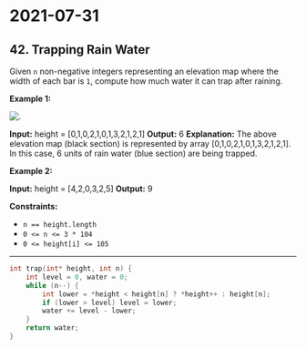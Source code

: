 # 2021-07-31

## 42. Trapping Rain Water

Given `n` non-negative integers representing an elevation map where the width of each bar is `1`, compute how much water it can trap after raining.

**Example 1:**

![.](https://assets.leetcode.com/uploads/2018/10/22/rainwatertrap.png)

**Input:** height = \[0,1,0,2,1,0,1,3,2,1,2,1\]
**Output:** 6
**Explanation:** The above elevation map (black section) is represented by array \[0,1,0,2,1,0,1,3,2,1,2,1\]. In this case, 6 units of rain water (blue section) are being trapped.

**Example 2:**

**Input:** height = \[4,2,0,3,2,5\]
**Output:** 9

**Constraints:**

- `n == height.length`
- `0 <= n <= 3 * 104`
- `0 <= height[i] <= 105`

---

```c
int trap(int* height, int n) {
    int level = 0, water = 0;
    while (n--) {
        int lower = *height < height[n] ? *height++ : height[n];
        if (lower > level) level = lower;
        water += level - lower;
    }
    return water;
}
```
